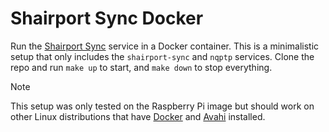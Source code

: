 # Shairport Sync Docker

Run the [Shairport Sync](https://github.com/mikebrady/shairport-sync) service in a Docker container. This is a minimalistic setup that only includes the `shairport-sync` and `nqptp` services. Clone the repo and run `make up` to start, and `make down` to stop everything.

> [!NOTE]
> This setup was only tested on the Raspberry Pi image but should work on other Linux distributions  that have [Docker](https://docker.com) and [Avahi](https://avahi.org/) installed.

